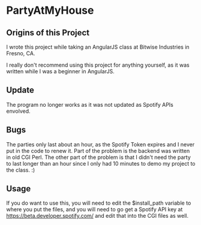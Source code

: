 # PartyAtMyHouse

## Origins of this Project

I wrote this project while taking an AngularJS class at Bitwise Industries in Fresno, CA.

I really don't recommend using this project for anything yourself, as it was written while I was a beginner in AngularJS.

## Update

The program no longer works as it was not updated as Spotify APIs envolved.  

## Bugs

The parties only last about an hour, as the Spotify Token expires and I never put in the code to renew it.  Part of the problem is the backend was written in old CGI Perl.  The other part of the problem is that I didn't need the party to last longer than an hour since I only had 10 minutes to demo my project to the class.  :)

## Usage  

If you do want to use this, you will need to edit the $install_path variable to where you put the files, and you will need to go get a Spotify API key at https://beta.developer.spotify.com/ and edit that into the CGI files as well.
